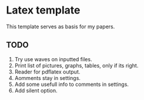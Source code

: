 # Latex template
This template serves as basis for my papers.

<!--
print(self.__get_list_of_file_numbers("-8, 5-9,n10,13, n17-", 20))
-->
## TODO
1. Try use waves on inputted files.
2. Print list of pictures, graphs, tables, only if its right.
3. Reader for pdflatex output.
4. Aomments stay in settings.
5. Add some usefull info to comments in settings.
6. Add silent option.

